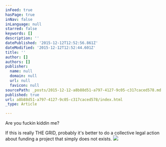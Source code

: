 ```yaml
---
inFeed: true
hasPage: true
inNav: false
inLanguage: null
starred: false
keywords: []
description: ''
datePublished: '2015-12-12T12:52:56.861Z'
dateModified: '2015-12-12T12:52:44.601Z'
title: ''
author: []
authors: []
publisher:
  name: null
  domain: null
  url: null
  favicon: null
sourcePath: _posts/2015-12-12-a8b88d51-a797-4127-9c05-c317caced578.md
published: true
url: a8b88d51-a797-4127-9c05-c317caced578/index.html
_type: Article

---
```

Are you fuckin kiddin me?

If this is really THE GRID, probably it's better to do a collective legal action about funding a project that simply does not exists.
![](https://the-grid-user-content.s3-us-west-2.amazonaws.com/4db9bbd0-11ce-461e-8e7b-0e2b49b9678c.jpg)